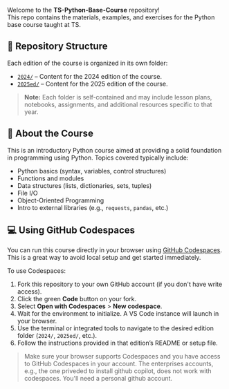 Welcome to the **TS-Python-Base-Course** repository!  
This repo contains the materials, examples, and exercises for the Python base course taught at TS.

## 📁 Repository Structure

Each edition of the course is organized in its own folder:

- [`2024/`](./2024/) – Content for the 2024 edition of the course.
- [`2025ed/`](./2025ed/) – Content for the 2025 edition of the course.

> **Note:** Each folder is self-contained and may include lesson plans, notebooks, assignments, and additional resources specific to that year.

## 🐍 About the Course

This is an introductory Python course aimed at providing a solid foundation in programming using Python. Topics covered typically include:

- Python basics (syntax, variables, control structures)
- Functions and modules
- Data structures (lists, dictionaries, sets, tuples)
- File I/O
- Object-Oriented Programming
- Intro to external libraries (e.g., `requests`, `pandas`, etc.)

## 💻 Using GitHub Codespaces

You can run this course directly in your browser using [GitHub Codespaces](https://github.com/features/codespaces). This is a great way to avoid local setup and get started immediately.

To use Codespaces:

1. Fork this repository to your own GitHub account (if you don't have write access).
2. Click the green **Code** button on your fork.
3. Select **Open with Codespaces** > **New codespace**.
4. Wait for the environment to initialize. A VS Code instance will launch in your browser.
5. Use the terminal or integrated tools to navigate to the desired edition folder (`2024/`, `2025ed/`, etc.).
6. Follow the instructions provided in that edition’s README or setup file.

> Make sure your browser supports Codespaces and you have access to GitHub Codespaces in your account.
> The enterprises accounts, e.g., the one priveded to install github copilot, does not work with codespaces. You'll need a personal github account.


